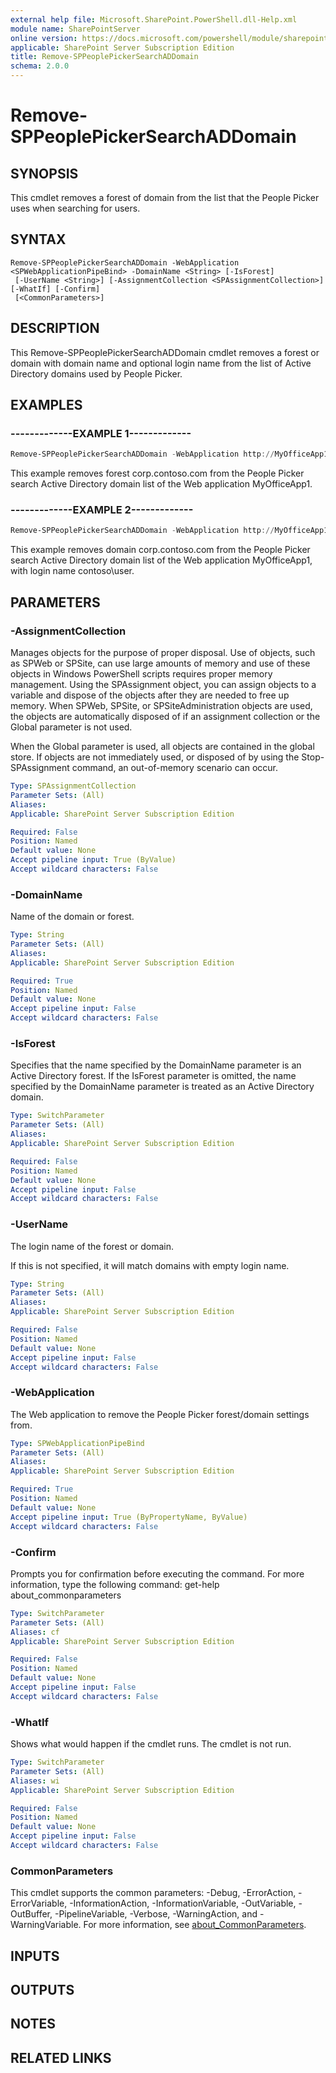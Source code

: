 ```yaml
---
external help file: Microsoft.SharePoint.PowerShell.dll-Help.xml
module name: SharePointServer
online version: https://docs.microsoft.com/powershell/module/sharepoint-server/remove-sppeoplepickersearchaddomain
applicable: SharePoint Server Subscription Edition
title: Remove-SPPeoplePickerSearchADDomain
schema: 2.0.0
---
```


# Remove-SPPeoplePickerSearchADDomain

## SYNOPSIS
This cmdlet removes a forest of domain from the list that the People Picker uses when searching for users.

## SYNTAX

```
Remove-SPPeoplePickerSearchADDomain -WebApplication <SPWebApplicationPipeBind> -DomainName <String> [-IsForest]
 [-UserName <String>] [-AssignmentCollection <SPAssignmentCollection>] [-WhatIf] [-Confirm]
 [<CommonParameters>]
```

## DESCRIPTION
This Remove-SPPeoplePickerSearchADDomain cmdlet removes a forest or domain with domain name and optional login name from the list of Active Directory domains used by People Picker.

## EXAMPLES

### -------------EXAMPLE 1------------- 
```powershell
Remove-SPPeoplePickerSearchADDomain -WebApplication http://MyOfficeApp1 -DomainName "corp.contoso.com" -IsForest
```

This example removes forest corp.contoso.com from the People Picker search Active Directory domain list of the Web application MyOfficeApp1.

### -------------EXAMPLE 2------------- 
```powershell
Remove-SPPeoplePickerSearchADDomain -WebApplication http://MyOfficeApp1 -DomainName "corp.contoso.com" -UserName "contoso\user"
```

This example removes domain corp.contoso.com from the People Picker search Active Directory domain list of the Web application MyOfficeApp1, with login name contoso\user.

## PARAMETERS

### -AssignmentCollection
Manages objects for the purpose of proper disposal.
Use of objects, such as SPWeb or SPSite, can use large amounts of memory and use of these objects in Windows PowerShell scripts requires proper memory management.
Using the SPAssignment object, you can assign objects to a variable and dispose of the objects after they are needed to free up memory.
When SPWeb, SPSite, or SPSiteAdministration objects are used, the objects are automatically disposed of if an assignment collection or the Global parameter is not used.

When the Global parameter is used, all objects are contained in the global store.
If objects are not immediately used, or disposed of by using the Stop-SPAssignment command, an out-of-memory scenario can occur.

```yaml
Type: SPAssignmentCollection
Parameter Sets: (All)
Aliases:
Applicable: SharePoint Server Subscription Edition

Required: False
Position: Named
Default value: None
Accept pipeline input: True (ByValue)
Accept wildcard characters: False
```

### -DomainName
Name of the domain or forest.

```yaml
Type: String
Parameter Sets: (All)
Aliases:
Applicable: SharePoint Server Subscription Edition

Required: True
Position: Named
Default value: None
Accept pipeline input: False
Accept wildcard characters: False
```

### -IsForest
Specifies that the name specified by the DomainName parameter is an Active Directory forest.
If the IsForest parameter is omitted, the name specified by the DomainName parameter is treated as an Active Directory domain.

```yaml
Type: SwitchParameter
Parameter Sets: (All)
Aliases:
Applicable: SharePoint Server Subscription Edition

Required: False
Position: Named
Default value: None
Accept pipeline input: False
Accept wildcard characters: False
```

### -UserName
The login name of the forest or domain.

If this is not specified, it will match domains with empty login name.

```yaml
Type: String
Parameter Sets: (All)
Aliases:
Applicable: SharePoint Server Subscription Edition

Required: False
Position: Named
Default value: None
Accept pipeline input: False
Accept wildcard characters: False
```

### -WebApplication
The Web application to remove the People Picker forest/domain settings from.

```yaml
Type: SPWebApplicationPipeBind
Parameter Sets: (All)
Aliases:
Applicable: SharePoint Server Subscription Edition

Required: True
Position: Named
Default value: None
Accept pipeline input: True (ByPropertyName, ByValue)
Accept wildcard characters: False
```

### -Confirm
Prompts you for confirmation before executing the command.
For more information, type the following command: get-help about_commonparameters

```yaml
Type: SwitchParameter
Parameter Sets: (All)
Aliases: cf
Applicable: SharePoint Server Subscription Edition

Required: False
Position: Named
Default value: None
Accept pipeline input: False
Accept wildcard characters: False
```

### -WhatIf
Shows what would happen if the cmdlet runs.
The cmdlet is not run.

```yaml
Type: SwitchParameter
Parameter Sets: (All)
Aliases: wi
Applicable: SharePoint Server Subscription Edition

Required: False
Position: Named
Default value: None
Accept pipeline input: False
Accept wildcard characters: False
```

### CommonParameters
This cmdlet supports the common parameters: -Debug, -ErrorAction, -ErrorVariable, -InformationAction, -InformationVariable, -OutVariable, -OutBuffer, -PipelineVariable, -Verbose, -WarningAction, and -WarningVariable. For more information, see [about_CommonParameters](https://go.microsoft.com/fwlink/?LinkID=113216).

## INPUTS

## OUTPUTS

## NOTES

## RELATED LINKS
